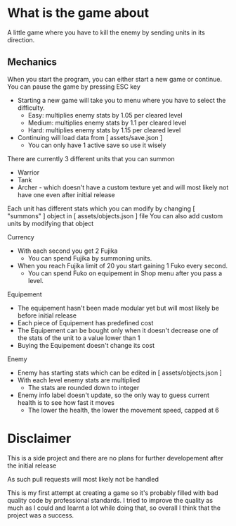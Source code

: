 # What is the game about
A little game where you have to kill the enemy by sending units in its direction.

## Mechanics
When you start the program, you can either start a new game or continue.
You can pause the game by pressing ESC key

- Starting a new game will take you to menu where you have to select the difficulty.
  - Easy: multiplies enemy stats by 1.05 per cleared level
  - Medium: multiplies enemy stats by 1.1 per cleared level
  - Hard: multiplies enemy stats by 1.15 per cleared level
- Continuing will load data from [ assets/save.json ]
  - You can only have 1 active save so use it wisely

There are currently 3 different units that you can summon
- Warrior
- Tank
- Archer - which doesn't have a custom texture yet and will most likely not have one even after initial release

Each unit has different stats which you can modify by changing [ "summons" ] object in [ assets/objects.json ] file
You can also add custom units by modifying that object

Currency
- With each second you get 2 Fujika 
  - You can spend Fujika by summoning units.
- When you reach Fujika limit of 20 you start gaining 1 Fuko every second.
  - You can spend Fuko on equipement in Shop menu after you pass a level.
  
Equipement
- The equipement hasn't been made modular yet but will most likely be before initial release
- Each piece of Equipement has predefined cost
- The Equipement can be bought only when it doesn't decrease one of the stats of the unit to a value lower than 1
- Buying the Equipement doesn't change its cost

Enemy
- Enemy has starting stats which can be edited in [ assets/objects.json ]
- With each level enemy stats are multiplied 
  - The stats are rounded down to integer
- Enemy info label doesn't update, so the only way to guess current health is to see how fast it moves
  - The lower the health, the lower the movement speed, capped at 6

# Disclaimer
This is a side project and there are no plans for further developement after the initial release

As such pull requests will most likely not be handled

This is my first attempt at creating a game so it's probably filled with bad quality code by professional standards.
I tried to improve the quality as much as I could and learnt a lot while doing that,
so overall I think that the project was a success.
